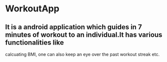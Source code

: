 # WorkoutApp
## It is a android application which guides in 7 minutes of workout to an individual.It has various functionalities like
calcuating BMI, one can also keep an eye over the past workout streak etc.
